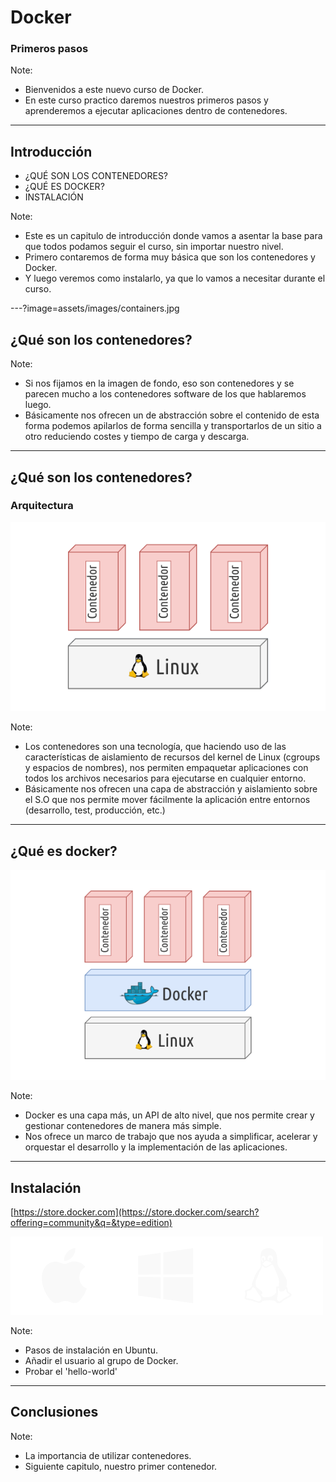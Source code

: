 # Docker

### Primeros pasos

Note:
- Bienvenidos a este nuevo curso de Docker.
- En este curso practico daremos nuestros primeros pasos y  aprenderemos a
  ejecutar aplicaciones dentro de contenedores.

---

## Introducción

* ¿QUÉ SON LOS CONTENEDORES?
* ¿QUÉ ES DOCKER?
* INSTALACIÓN

Note:
- Este es un capitulo de introducción donde vamos a asentar la base para que
  todos podamos seguir el curso, sin importar nuestro nivel.
- Primero contaremos de forma muy básica que son los contenedores y Docker.
- Y luego veremos como instalarlo, ya que lo vamos a necesitar durante el curso.

---?image=assets/images/containers.jpg

## ¿Qué son los contenedores?

Note:
- Si nos fijamos en la imagen de fondo, eso son contenedores y se parecen mucho
  a los contenedores software de los que hablaremos luego.
- Básicamente nos ofrecen un de abstracción sobre el contenido de esta forma
  podemos apilarlos de forma sencilla y transportarlos de un sitio a otro
  reduciendo costes y tiempo de carga y descarga.

---

## ¿Qué son los contenedores?
### Arquitectura

![Architecture](assets/images/architecture.png)

Note:
- Los contenedores son una tecnología, que haciendo uso de las características
  de aislamiento de recursos del kernel de Linux (cgroups y espacios de nombres),
  nos permiten empaquetar aplicaciones con todos los archivos necesarios para
  ejecutarse en cualquier entorno.
- Básicamente nos ofrecen una capa de abstracción y aislamiento sobre el S.O que
  nos permite mover fácilmente la aplicación entre entornos (desarrollo, test,
  producción, etc.)

---

## ¿Qué es docker?

![Architecture with docker](assets/images/architecture_with_docker.png)

Note:
- Docker es una capa más, un API de alto nivel, que nos permite crear y gestionar
  contenedores de manera más simple.
- Nos ofrece un marco de trabajo que nos ayuda a simplificar, acelerar y
  orquestar el desarrollo y la implementación de las aplicaciones.

---

## Instalación

[https://store.docker.com](https://store.docker.com/search?offering=community&q=&type=edition)

![Logos](assets/images/so_logos.png)

Note:
- Pasos de instalación en Ubuntu.
- Añadir el usuario al grupo de Docker.
- Probar el 'hello-world'

---

## Conclusiones

Note:

- La importancia de utilizar contenedores.
- Siguiente capitulo, nuestro primer contenedor.
